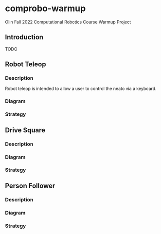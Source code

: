 # comprobo-warmup
Olin Fall 2022 Computational Robotics Course Warmup Project  
## Introduction
TODO
## Robot Teleop
### Description
Robot teleop is intended to allow a user to control the neato via a keyboard.
### Diagram
### Strategy

## Drive Square
### Description
### Diagram
### Strategy

## Person Follower
### Description
### Diagram
### Strategy

